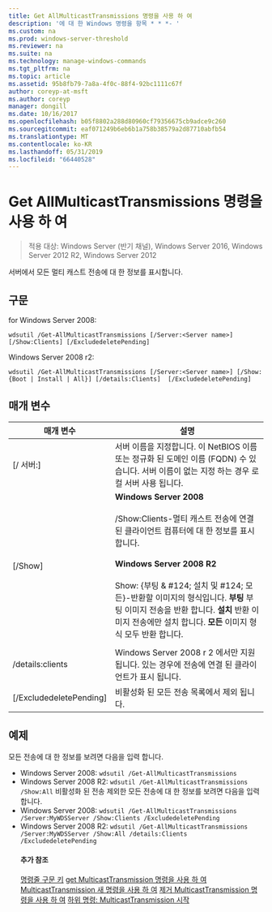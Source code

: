 ```yaml
---
title: Get AllMulticastTransmissions 명령을 사용 하 여
description: '에 대 한 Windows 명령을 항목 * * *- '
ms.custom: na
ms.prod: windows-server-threshold
ms.reviewer: na
ms.suite: na
ms.technology: manage-windows-commands
ms.tgt_pltfrm: na
ms.topic: article
ms.assetid: 95b8fb79-7a8a-4f0c-88f4-92bc1111c67f
author: coreyp-at-msft
ms.author: coreyp
manager: dongill
ms.date: 10/16/2017
ms.openlocfilehash: b05f8802a288d80960cf79356675cb9adce9c260
ms.sourcegitcommit: eaf071249b6eb6b1a758b38579a2d87710abfb54
ms.translationtype: MT
ms.contentlocale: ko-KR
ms.lasthandoff: 05/31/2019
ms.locfileid: "66440528"
---
```

# <a name="using-the-get-allmulticasttransmissions-command"></a>Get AllMulticastTransmissions 명령을 사용 하 여

>적용 대상: Windows Server (반기 채널), Windows Server 2016, Windows Server 2012 R2, Windows Server 2012

서버에서 모든 멀티 캐스트 전송에 대 한 정보를 표시합니다.
## <a name="syntax"></a>구문
for Windows Server 2008:
```
wdsutil /Get-AllMulticastTransmissions [/Server:<Server name>] [/Show:Clients] [/ExcludedeletePending]
```
Windows Server 2008 r2:
```
wdsutil /Get-AllMulticastTransmissions [/Server:<Server name>] [/Show:{Boot | Install | All}] [/details:Clients]  [/ExcludedeletePending]
```
## <a name="parameters"></a>매개 변수

|        매개 변수        |                                                                                                                                                                                                                                                                   설명                                                                                                                                                                                                                                                                    |
|-------------------------|--------------------------------------------------------------------------------------------------------------------------------------------------------------------------------------------------------------------------------------------------------------------------------------------------------------------------------------------------------------------------------------------------------------------------------------------------------------------------------------------------------------------------------------------------|
| [/ 서버:<Server name>] |                                                                                                                                                                                 서버 이름을 지정합니다. 이 NetBIOS 이름 또는 정규화 된 도메인 이름 (FQDN) 수 있습니다. 서버 이름이 없는 지정 하는 경우 로컬 서버 사용 됩니다.                                                                                                                                                                                  |
|         [/Show]         | **Windows Server 2008**<br /><br />/Show:Clients-멀티 캐스트 전송에 연결 된 클라이언트 컴퓨터에 대 한 정보를 표시 합니다.<br /><br />**Windows Server 2008 R2**<br /><br />Show: {부팅 & #124; 설치 및 #124; 모든}-반환할 이미지의 형식입니다.                                **부팅** 부팅 이미지 전송을 반환 합니다.                                  **설치** 반환 이미지 전송에만 설치 합니다. **모든** 이미지 형식 모두 반환 합니다. |
|                         |                                                                                                                                                                                                                                                                                                                                                                                                                                                                                                                                                  |
|    /details:clients     |                                                                                                                                                                                              Windows Server 2008 r 2 에서만 지원 됩니다. 있는 경우에 전송에 연결 된 클라이언트가 표시 됩니다.                                                                                                                                                                                               |
| [/ExcludedeletePending] |                                                                                                                                                                                                                                              비활성화 된 모든 전송 목록에서 제외 됩니다.                                                                                                                                                                                                                                               |

## <a name="BKMK_examples"></a>예제
모든 전송에 대 한 정보를 보려면 다음을 입력 합니다.
- Windows Server 2008: `wdsutil /Get-AllMulticastTransmissions`
- Windows Server 2008 R2: `wdsutil /Get-AllMulticastTransmissions /Show:All` 비활성화 된 전송 제외한 모든 전송에 대 한 정보를 보려면 다음을 입력 합니다.
- Windows Server 2008: `wdsutil /Get-AllMulticastTransmissions /Server:MyWDSServer /Show:Clients /ExcludedeletePending`
- Windows Server 2008 R2: `wdsutil /Get-AllMulticastTransmissions /Server:MyWDSServer /Show:All /details:Clients /ExcludedeletePending`
  #### <a name="additional-references"></a>추가 참조
  [명령줄 구문 키](command-line-syntax-key.md)
  [get MulticastTransmission 명령을 사용 하 여](using-the-get-multicasttransmission-command.md)
  [MulticastTransmission 새 명령을 사용 하 여](using-the-new-multicasttransmission-command.md)
  [제거 MulticastTransmission 명령을 사용 하 여](using-the-remove-multicasttransmission-command.md)
  [하위 명령: MulticastTransmission 시작](subcommand-start-multicasttransmission.md)
